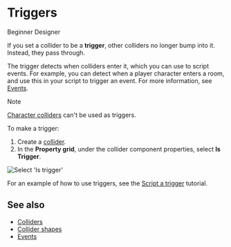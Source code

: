 # Triggers

<span class="label label-doc-level">Beginner</span>
<span class="label label-doc-audience">Designer</span>

If you set a collider to be a **trigger**, other colliders no longer bump into it. Instead, they pass through.

The trigger detects when colliders enter it, which you can use to script events. For example, you can detect when a player character enters a room, and use this in your script to trigger an event. For more information, see [Events](../scripts/events.md).

>[!Note]
>[Character colliders](characters.md) can't be used as triggers.

To make a trigger: 

1. Create a [collider](colliders.md).
2. In the **Property grid**, under the collider component properties, select **Is Trigger**.

![Select 'Is trigger'](media/triggers-select-is-trigger-checkbox.png)

For an example of how to use triggers, see the [Script a trigger](script-a-trigger.md) tutorial.

## See also

* [Colliders](colliders.md)
* [Collider shapes](collider-shapes.md)
* [Events](../scripts/events.md)